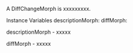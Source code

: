 A DiffChangeMorph is xxxxxxxxx.Instance Variables	descriptionMorph:		<Object>	diffMorph:		<Object>descriptionMorph	- xxxxxdiffMorph	- xxxxx